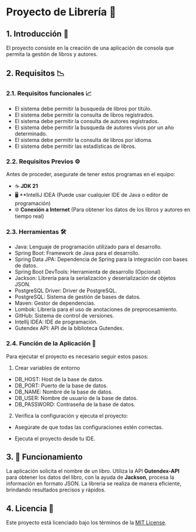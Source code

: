# **Proyecto de Librería** 📘

## 1. **Introducción** 📖

El proyecto consiste en la creación de una aplicación de consola que permita la gestión de libros y autores.

## 2. **Requisitos** 📉

### 2.1. **Requisitos funcionales** 📈

* El sistema debe permitir la busqueda de libros por titúlo.
* El sistema debe permitir la consulta de libros registrados.
* El sistema debe permitir la consulta de autores registrados.
* El sistema debe permitir la busqueda de autores vivos por un año determinado.
* El sistema debe permitir la consulta de libros por idioma.
* El sistema debe permitir las estadísticas de libros.

### 2.2. **Requisitos Previos** ⚙️

Antes de proceder, asegurate de tener estos programas en el equipo:

* ☕ **JDK 21**
* 🖥️ **IntelliJ IDEA (Puede usar cualquier IDE de Java o editor de programación)
* 🌐 **Conexión a Internet** (Para obtener los datos de los libros y autores en tiempo real)

### 2.3. **Herramientas** 🛠️

* Java: Lenguaje de programación utilizado para el desarrollo.
* Spring Boot: Framework de Java para el desarrollo.
* Spring Data JPA: Dependencia de Spring para la integración con bases de datos.
* Spring Boot DevTools: Herramienta de desarrollo (Opcional)
* Jackson: Librería para la serialización y deserialización de objetos JSON.
* PostgreSQL Driver: Driver de PostgreSQL.
* PostgreSQL: Sistema de gestión de bases de datos.
* Maven: Gestor de dependencias.
* Lombok: Librería para el uso de anotaciones de preprocesamiento.
* GitHub: Sistema de control de versiones.
* Intellij IDEA: IDE de programación.
* Gutendex API: API de la biblioteca Gutendex.

### 2.4. **Función de la Aplicación** 🚀

Para ejecutar el proyecto es necesario seguir estos pasos:

1. Crear variables de entorno

* DB_HOST: Host de la base de datos.
* DB_PORT: Puerto de la base de datos.
* DB_NAME: Nombre de la base de datos.
* DB_USER: Nombre de usuario de la base de datos.
* DB_PASSWORD: Contraseña de la base de datos.

2. Verifica la configuración y ejecuta el proyecto:

* Asegúrate de que todas las configuraciones estén correctas.

* Ejecuta el proyecto desde tu IDE.


## 3. 🔄 **Funcionamiento**

La aplicación solicita el nombre de un libro. Utiliza la API **Gutendex-API** para obtener los datos del libro, con la ayuda de **Jackson**, procesa la información en formato JSON. La libreria se realiza de manera eficiente, brindando resultados precisos y rápidos.

## 4. **Licencia** 📝

Este proyecto está licenciado bajo los términos de la [MIT License](LICENSE).
